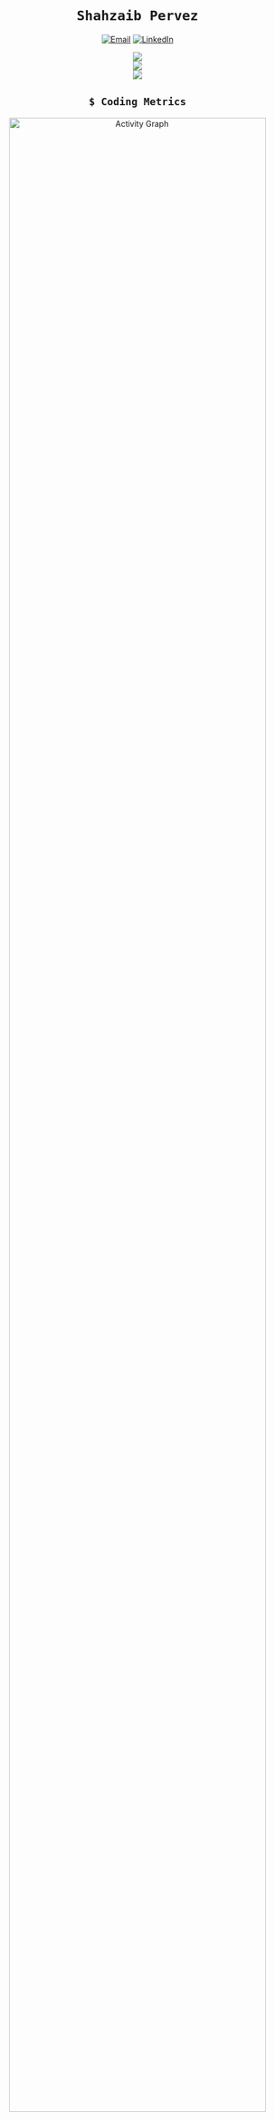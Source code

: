 <div align="center">
  
# `Shahzaib Pervez`

[![Email](https://img.shields.io/badge/Email-D14836?style=for-the-badge&logo=gmail&logoColor=white)](mailto:your-email@example.com)
[![LinkedIn](https://img.shields.io/badge/LinkedIn-0077B5?style=for-the-badge&logo=linkedin&logoColor=white)](https://linkedin.com/in/your-linkedin-profile)

</div>

<!-- GITHUB STATS SECTION -->
<div align="center">

![](https://nirzak-streak-stats.vercel.app/?user=Shahzaib-Pervez&theme=shadow_blue&hide_border=true)<br/>
![](https://github-readme-stats.vercel.app/api?username=Shahzaib-Pervez&theme=shadow_blue&hide_border=true&include_all_commits=true&count_private=true)<br/>
![](https://github-readme-stats.vercel.app/api/top-langs/?username=Shahzaib-Pervez&theme=shadow_blue&hide_border=true&include_all_commits=true&count_private=true&layout=compact)

</div>

<!-- TECH STACK SECTION -->
<div align="center">

<!--## `< Tech Stack />` (uncomment this if needed)

![HTML5](https://img.shields.io/badge/html5-%23E34F26.svg?style=for-the-badge&logo=html5&logoColor=white)
![CSS3](https://img.shields.io/badge/css3-%231572B6.svg?style=for-the-badge&logo=css3&logoColor=white)
![JavaScript](https://img.shields.io/badge/javascript-%23323330.svg?style=for-the-badge&logo=javascript&logoColor=%23F7DF1E)
![Python](https://img.shields.io/badge/python-3670A0?style=for-the-badge&logo=python&logoColor=ffdd54)
![C++](https://img.shields.io/badge/c++-%2300599C.svg?style=for-the-badge&logo=c%2B%2B&logoColor=white)
![Flutter](https://img.shields.io/badge/Flutter-%2302569B.svg?style=for-the-badge&logo=Flutter&logoColor=white)
![Firebase](https://img.shields.io/badge/firebase-a08021?style=for-the-badge&logo=firebase&logoColor=ffcd34)
![Git](https://img.shields.io/badge/git-%23F05033.svg?style=for-the-badge&logo=git&logoColor=white)
![GitHub](https://img.shields.io/badge/github-%23121011.svg?style=for-the-badge&logo=github&logoColor=white)

-->

</div>

<!-- CODING METRICS SECTION -->
<div align="center">

## `$ Coding Metrics`

<img src="https://github-readme-activity-graph.vercel.app/graph?username=Shahzaib-Pervez&theme=react-dark&hide_border=true&area=true" width="95%" alt="Activity Graph">

</div>

<!-- GITHUB CONTRIBUTION SKYLINE -->
<div align="center">

## `::Contribution Snake::`

![snake gif](https://github.com/Shahzaib-Pervez/Shahzaib-Pervez/blob/output/github-snake-dark.svg)

</div>

---
